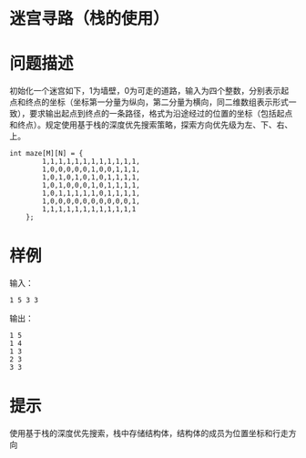 # 迷宫寻路（栈的使用）

# 问题描述
初始化一个迷宫如下，1为墙壁，0为可走的道路，输入为四个整数，分别表示起点和终点的坐标（坐标第一分量为纵向，第二分量为横向，同二维数组表示形式一致），要求输出起点到终点的一条路径，格式为沿途经过的位置的坐标（包括起点和终点）。规定使用基于栈的深度优先搜索策略，探索方向优先级为左、下、右、上。
```
int maze[M][N] = {
		1,1,1,1,1,1,1,1,1,1,1,1,
		1,0,0,0,0,0,1,0,0,1,1,1,
		1,0,1,0,1,0,1,0,1,1,1,1,
		1,0,1,0,0,0,1,0,1,1,1,1,
		1,0,1,1,1,1,1,0,1,1,1,1,
		1,0,0,0,0,0,0,0,0,0,0,1,
		1,1,1,1,1,1,1,1,1,1,1,1
	};
```
# 样例
输入：
```
1 5 3 3
```
输出：
```
1 5
1 4
1 3
2 3
3 3
```
# 提示
使用基于栈的深度优先搜索，栈中存储结构体，结构体的成员为位置坐标和行走方向